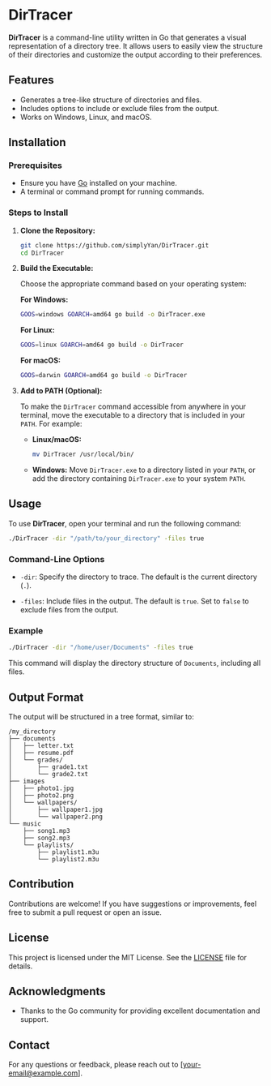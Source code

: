 # DirTracer

**DirTracer** is a command-line utility written in Go that generates a visual representation of a directory tree. It allows users to easily view the structure of their directories and customize the output according to their preferences.

## Features

- Generates a tree-like structure of directories and files.
- Includes options to include or exclude files from the output.
- Works on Windows, Linux, and macOS.

## Installation

### Prerequisites

- Ensure you have [Go](https://golang.org/dl/) installed on your machine.
- A terminal or command prompt for running commands.

### Steps to Install

1. **Clone the Repository:**

   ```bash
   git clone https://github.com/simplyYan/DirTracer.git
   cd DirTracer
   ```

2. **Build the Executable:**

   Choose the appropriate command based on your operating system:

   **For Windows:**

   ```bash
   GOOS=windows GOARCH=amd64 go build -o DirTracer.exe
   ```

   **For Linux:**

   ```bash
   GOOS=linux GOARCH=amd64 go build -o DirTracer
   ```

   **For macOS:**

   ```bash
   GOOS=darwin GOARCH=amd64 go build -o DirTracer
   ```

3. **Add to PATH (Optional):**

   To make the `DirTracer` command accessible from anywhere in your terminal, move the executable to a directory that is included in your `PATH`. For example:

   - **Linux/macOS:**
     ```bash
     mv DirTracer /usr/local/bin/
     ```

   - **Windows:**
     Move `DirTracer.exe` to a directory listed in your `PATH`, or add the directory containing `DirTracer.exe` to your system `PATH`.

## Usage

To use **DirTracer**, open your terminal and run the following command:

```bash
./DirTracer -dir "/path/to/your_directory" -files true
```

### Command-Line Options

- `-dir`: Specify the directory to trace. The default is the current directory (`.`).
  
- `-files`: Include files in the output. The default is `true`. Set to `false` to exclude files from the output.

### Example

```bash
./DirTracer -dir "/home/user/Documents" -files true
```

This command will display the directory structure of `Documents`, including all files.

## Output Format

The output will be structured in a tree format, similar to:

```
/my_directory
├── documents
│   ├── letter.txt
│   ├── resume.pdf
│   └── grades/
│       ├── grade1.txt
│       └── grade2.txt
├── images
│   ├── photo1.jpg
│   ├── photo2.png
│   └── wallpapers/
│       ├── wallpaper1.jpg
│       └── wallpaper2.png
└── music
    ├── song1.mp3
    ├── song2.mp3
    └── playlists/
        ├── playlist1.m3u
        └── playlist2.m3u
```

## Contribution

Contributions are welcome! If you have suggestions or improvements, feel free to submit a pull request or open an issue.

## License

This project is licensed under the MIT License. See the [LICENSE](LICENSE) file for details.

## Acknowledgments

- Thanks to the Go community for providing excellent documentation and support.

## Contact

For any questions or feedback, please reach out to [your-email@example.com].
